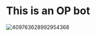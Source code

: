 # This is an OP bot
![409763628992954368](https://user-images.githubusercontent.com/80011281/112496923-83efc000-8d5b-11eb-9bbd-d0342777acf5.gif)

